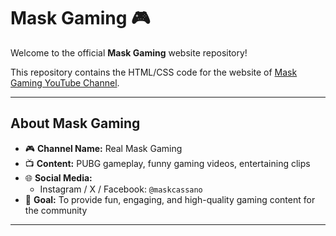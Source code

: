 # Mask Gaming 🎮

Welcome to the official **Mask Gaming** website repository!  

This repository contains the HTML/CSS code for the website of [Mask Gaming YouTube Channel](https://www.youtube.com/@realmaskgaming).  

---

## About Mask Gaming

- 🎮 **Channel Name:** Real Mask Gaming  
- 📺 **Content:** PUBG gameplay, funny gaming videos, entertaining clips  
- 🌐 **Social Media:**  
  - Instagram / X / Facebook: `@maskcassano`  
- 🌟 **Goal:** To provide fun, engaging, and high-quality gaming content for the community  

---


